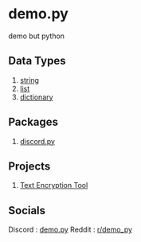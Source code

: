 # demo.py
demo but python

## Data Types
1. [string](https://github.com/almostDemoPy/demo.py/tree/main/demo.py/data_types/string)
2. [list](https://github.com/almostDemoPy/demo.py/tree/main/demo.py/data_types/list)
3. [dictionary](https://github.com/almostDemoPy/demo.py/tree/main/demo.py/data_types/dictionary)

## Packages
1. [discord.py](https://github.com/almostDemoPy/demo.py/tree/main/demo.py/packages/discord.py)

## Projects
1. [Text Encryption Tool](https://github.com/almostDemoPy/demo.py/blob/main/demo.py/projects/text_encryption_tool.py)


## Socials
Discord : [demo.py](https://discord.gg/UQhuWWufgb)
Reddit : [r/demo_py](https://www.reddit.com/r/demo_py/)